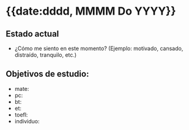# {{date:dddd, MMMM Do YYYY}}

## Estado actual

- ¿Cómo me siento en este momento? (Ejemplo: motivado, cansado, distraído, tranquilo, etc.)

## Objetivos de estudio:
- mate:
- pc:
- bt:
- et:
- toefl:
- individuo:


